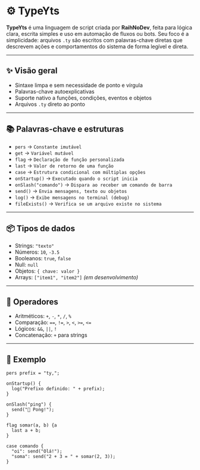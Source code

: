 # ⚙️ TypeYts

**TypeYts** é uma linguagem de script criada por **RaihNoDev**, feita para lógica clara, escrita simples e uso em automação de fluxos ou bots. Seu foco é a simplicidade: arquivos `.ty` são escritos com palavras-chave diretas que descrevem ações e comportamentos do sistema de forma legível e direta.

---

## ✨ Visão geral

- Sintaxe limpa e sem necessidade de ponto e vírgula
- Palavras-chave autoexplicativas
- Suporte nativo a funções, condições, eventos e objetos
- Arquivos `.ty` direto ao ponto

---

## 📚 Palavras-chave e estruturas

- `pers` → ``Constante imutável``
- `get` → ``Variável mutável``
- `flag` → ``Declaração de função personalizada``
- `last` → ``Valor de retorno de uma função``
- `case` → ``Estrutura condicional com múltiplas opções``
- `onStartup()` → ``Executado quando o script inicia``
- `onSlash("comando")` → ``Dispara ao receber um comando de barra``
- `send()` → ``Envia mensagens, texto ou objetos``
- `log()` → ``Exibe mensagens no terminal (debug)``
- `fileExists()` → ``Verifica se um arquivo existe no sistema``

---

## 📦 Tipos de dados

- Strings: `"texto"`
- Números: `10`, `-3.5`
- Booleanos: `true`, `false`
- Null: `null`
- Objetos: `{ chave: valor }`
- Arrays: `["item1", "item2"]` *(em desenvolvimento)*

---

## 🔣 Operadores

- Aritméticos: `+`, `-`, `*`, `/`, `%`
- Comparação: `==`, `!=`, `>`, `<`, `>=`, `<=`
- Lógicos: `&&`, `||`, `!`
- Concatenação: `+` para strings

---

## 🧠 Exemplo

```ty
pers prefix = "ty,";

onStartup() {
  log("Prefixo definido: " + prefix);
}

onSlash("ping") {
  send("🏓 Pong!");
}

flag somar(a, b) {a
  last a + b;
}

case comando {
  "oi": send("Olá!");
  "soma": send("2 + 3 = " + somar(2, 3));
}
